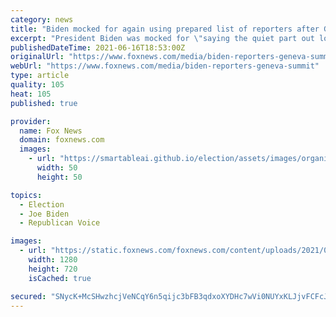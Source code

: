 ```yaml
---
category: news
title: "Biden mocked for again using prepared list of reporters after Geneva summit: 'Embarrassing'"
excerpt: "President Biden was mocked for \"saying the quiet part out loud\" on Wednesday when he admitted at the outset of his press conference in Geneva he would only be calling on reporters from a prepared list."
publishedDateTime: 2021-06-16T18:53:00Z
originalUrl: "https://www.foxnews.com/media/biden-reporters-geneva-summit"
webUrl: "https://www.foxnews.com/media/biden-reporters-geneva-summit"
type: article
quality: 105
heat: 105
published: true

provider:
  name: Fox News
  domain: foxnews.com
  images:
    - url: "https://smartableai.github.io/election/assets/images/organizations/foxnews.com-50x50.jpg"
      width: 50
      height: 50

topics:
  - Election
  - Joe Biden
  - Republican Voice

images:
  - url: "https://static.foxnews.com/foxnews.com/content/uploads/2021/06/AP21155541081134.jpg"
    width: 1280
    height: 720
    isCached: true

secured: "SNycK+McSHwzhcjVeNCqY6n5qijc3bFB3qdxoXYDHc7wVi0NUYxKLJjvFCFcJ6+joPuCkE7DpFhd9m3W1xLLKYq0V2PPNFgJHQ7KYYjKtoSqnQBRPuQRiEhfEHiYEW6PbgQpeby3YteNzfTCLGhOeI/tqWIMqTaNzOZ+w8A4ls7ZFWi3PagJeg8TYQJIHgIWXmka4fLVnlRy+DCdX51hnUM2UUyBAqO6y5pCNCmCpQxgy4gXfAjEV8oj+GD6n0U0kw1Y6YZJtlyl/n839qH6GGRLMl5wa5BtdSZRWRNiDaxdcS4//voKFOrouW+S7f/HVOEl9TjJfXAutXAw//xdmtgO+2hlMbNoDJZVlXZkIFQ=;A3MuDG6U0xnVKeGAhsAw+Q=="
---
```



